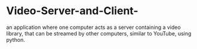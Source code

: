 # Video-Server-and-Client-
an application where one computer acts as a server containing a video library, that can be streamed by other computers, similar to YouTube, using python.
